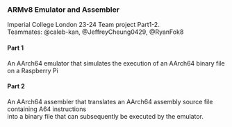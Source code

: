 ### ARMv8 Emulator and Assembler
Imperial College London 23-24 Team project Part1-2.  
Teammates: @caleb-kan, @JeffreyCheung0429, @RyanFok8  

#### Part 1
An AArch64 emulator that simulates the execution of an AArch64 binary file on a Raspberry Pi  

#### Part 2
An AArch64 assembler that translates an AArch64 assembly source file containing A64 instructions  
into a binary file that can subsequently be executed by the emulator.

